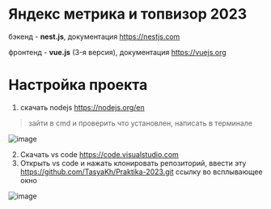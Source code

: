 # Яндекс метрика и топвизор 2023

бэкенд - **nest.js**, документация https://nestjs.com

фронтенд - **vue.js** (3-я версия), документация https://vuejs.org

# Настройка проекта
1. скачать nodejs https://nodejs.org/en
> зайти в cmd и проверить что установлен, написать в терминале

![image](https://github.com/TasyaKh/Praktika-2023/assets/91024491/5719cccb-1df9-4d66-a0a8-cfb403ef6ba8)

2. Скачать vs code https://code.visualstudio.com
3. Открыть  vs code и нажать клонировать репозиторий, ввести эту https://github.com/TasyaKh/Praktika-2023.git ссылку во всплывающее окно

![image](https://github.com/TasyaKh/Praktika-2023/assets/91024491/4ce63485-cd98-415a-a561-06d414d8f8a5)
